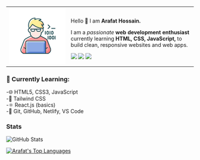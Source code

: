 <table>
  <tr>
    <td><img src="https://github.com/ArafatHossain-cs/ArafatHossain-cs/blob/main/coding.jpg"></td>
    <td>
      <p>Hello 👋 I am <strong>Arafat Hossain.</strong></p>
      <p>I am a <em>passionate</em> <strong>web development enthusiast</strong>
            currently learning <strong>HTML, CSS, JavaScript,</strong>
               to build clean, responsive websites and web apps.</p>
      <a href="mailto:arafathossain.cs@gmail.com" title="Email"><img
          src="https://img.icons8.com/color/30/000000/email--v1.png" /></a>
<!--       <a href=" title="Homepage"><img
          src="https://img.icons8.com/ios-glyphs/30/000000/portfolio.png" /></a> -->
      <a href="https://www.linkedin.com/in/arafat-hossain-53a8b0248" title="LinkedIn"><img
          src="https://img.icons8.com/color/30/000000/linkedin.png" /></a>
      <a href="https://x.com/arafath_sain" title="Twitter"><img
          src="https://img.icons8.com/color/30/000000/twitter.png" /></a>
    </td>
  </tr>
</table>

### 🌱 Currently Learning: 
-🌐 HTML5, CSS3, JavaScript <br>
-🎨 Tailwind CSS <br>
-⚛ React.js (basics) <br>
-🔧 Git, GitHub, Netlify, VS Code


### Stats 
![GitHub Stats](https://github-readme-stats.vercel.app/api?username=arafathossain01&show_icons=true&theme=tokyonight)

 [![Arafat's Top Languages](https://denvercoder1-github-readme-stats.vercel.app/api/top-langs/?username=arafathossain01&langs_count=8&layout=compact&theme=react&border_color=7F3FBF&bg_color=0D1117&title_color=F85D7F&icon_color=F8D866)](https://github.com/arafathossain01)

  <br/>
